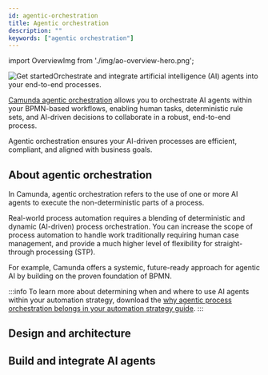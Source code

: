 ```yaml
---
id: agentic-orchestration
title: Agentic orchestration
description: ""
keywords: ["agentic orchestration"]
---
```


import OverviewImg from './img/ao-overview-hero.png';



<p><img src={OverviewImg} title="Orchestrate and integrate artificial intelligence (AI) agents into your end-to-end processes" alt="Get started" style={{border:0,padding:0,paddingLeft:20,margin:0,float: 'right', width: '50%'}} className="fade-in-top-image"/>Orchestrate and integrate artificial intelligence (AI) agents into your end-to-end processes.</p>

[Camunda agentic orchestration](https://camunda.com/agentic-orchestration/) allows you to orchestrate AI agents within your BPMN-based workflows, enabling human tasks, deterministic rule sets, and AI-driven decisions to collaborate in a robust, end-to-end process.

Agentic orchestration ensures your AI-driven processes are efficient, compliant, and aligned with business goals.

## About agentic orchestration

In Camunda, agentic orchestration refers to the use of one or more AI agents to execute the non-deterministic parts of a process.

Real-world process automation requires a blending of deterministic and dynamic (AI-driven) process orchestration. You can increase the scope of process automation to handle work traditionally requiring human case management, and provide a much higher level of flexibility for straight-through processing (STP).

For example, Camunda offers a systemic, future-ready approach for agentic AI by building on the proven foundation of BPMN. 



:::info
To learn more about determining when and where to use AI agents within your automation strategy, download the [why agentic process orchestration belongs in your automation strategy guide](https://page.camunda.com/wp-why-agentic-process-orchestration-belongs-in-your-automation-strategy).
:::

## Design and architecture

## Build and integrate AI agents

